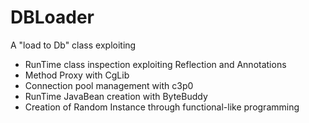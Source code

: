 # DBLoader
A "load to Db" class exploiting 
* RunTime class inspection exploiting Reflection and Annotations
* Method Proxy with CgLib
* Connection pool management with c3p0
* RunTime JavaBean creation with ByteBuddy
* Creation of Random Instance through functional-like programming
